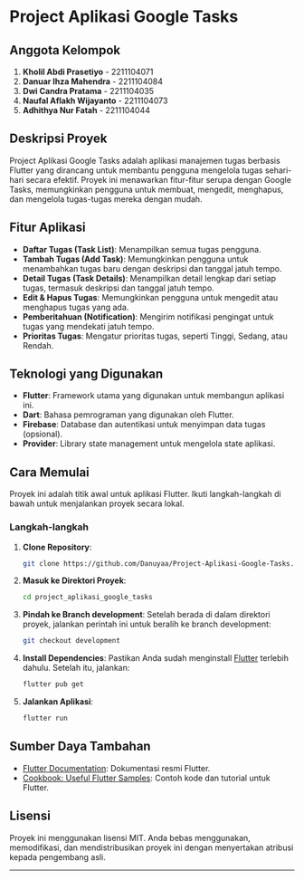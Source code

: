 # Project Aplikasi Google Tasks

## Anggota Kelompok
1. **Kholil Abdi Prasetiyo** - 2211104071
2. **Danuar Ihza Mahendra** - 2211104084
3. **Dwi Candra Pratama** - 2211104035
4. **Naufal Aflakh Wijayanto** - 2211104073
5. **Adhithya Nur Fatah** - 2211104044

## Deskripsi Proyek
Project Aplikasi Google Tasks adalah aplikasi manajemen tugas berbasis Flutter yang dirancang untuk membantu pengguna mengelola tugas sehari-hari secara efektif. Proyek ini menawarkan fitur-fitur serupa dengan Google Tasks, memungkinkan pengguna untuk membuat, mengedit, menghapus, dan mengelola tugas-tugas mereka dengan mudah.

## Fitur Aplikasi
- **Daftar Tugas (Task List)**: Menampilkan semua tugas pengguna.
- **Tambah Tugas (Add Task)**: Memungkinkan pengguna untuk menambahkan tugas baru dengan deskripsi dan tanggal jatuh tempo.
- **Detail Tugas (Task Details)**: Menampilkan detail lengkap dari setiap tugas, termasuk deskripsi dan tanggal jatuh tempo.
- **Edit & Hapus Tugas**: Memungkinkan pengguna untuk mengedit atau menghapus tugas yang ada.
- **Pemberitahuan (Notification)**: Mengirim notifikasi pengingat untuk tugas yang mendekati jatuh tempo.
- **Prioritas Tugas**: Mengatur prioritas tugas, seperti Tinggi, Sedang, atau Rendah.

## Teknologi yang Digunakan
- **Flutter**: Framework utama yang digunakan untuk membangun aplikasi ini.
- **Dart**: Bahasa pemrograman yang digunakan oleh Flutter.
- **Firebase**: Database dan autentikasi untuk menyimpan data tugas (opsional).
- **Provider**: Library state management untuk mengelola state aplikasi.

## Cara Memulai
Proyek ini adalah titik awal untuk aplikasi Flutter. Ikuti langkah-langkah di bawah untuk menjalankan proyek secara lokal.

### Langkah-langkah
1. **Clone Repository**:
   ```bash
   git clone https://github.com/Danuyaa/Project-Aplikasi-Google-Tasks.git
   ```
2. **Masuk ke Direktori Proyek**:
   ```bash
   cd project_aplikasi_google_tasks

   ```
3. **Pindah ke Branch development**:
   Setelah berada di dalam direktori proyek, jalankan perintah ini untuk beralih ke branch development:
   ```bash
   git checkout development
   ```
4. **Install Dependencies**:
   Pastikan Anda sudah menginstall [Flutter](https://flutter.dev) terlebih dahulu. Setelah itu, jalankan:
   ```bash
   flutter pub get
   ```
5. **Jalankan Aplikasi**:
   ```bash
   flutter run
   ```

## Sumber Daya Tambahan
- [Flutter Documentation](https://flutter.dev/docs): Dokumentasi resmi Flutter.
- [Cookbook: Useful Flutter Samples](https://flutter.dev/docs/cookbook): Contoh kode dan tutorial untuk Flutter.

## Lisensi
Proyek ini menggunakan lisensi MIT. Anda bebas menggunakan, memodifikasi, dan mendistribusikan proyek ini dengan menyertakan atribusi kepada pengembang asli.

---
